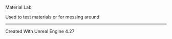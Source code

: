 Material Lab

Used to test materials or for messing around

---------------------------------------------------------

Created With Unreal Engine 4.27
